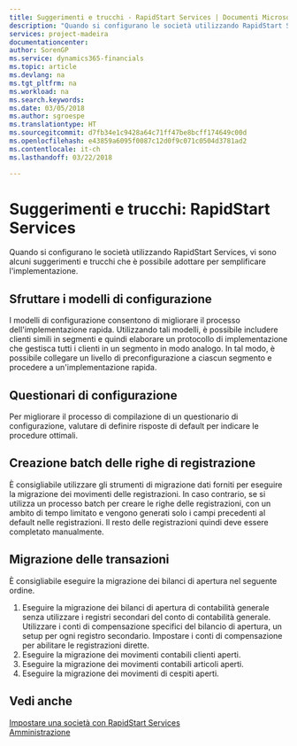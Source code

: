 ```yaml
---
title: Suggerimenti e trucchi - RapidStart Services | Documenti Microsoft
description: "Quando si configurano le società utilizzando RapidStart Services, vi sono alcuni suggerimenti e trucchi che è possibile adottare per semplificare l'implementazione."
services: project-madeira
documentationcenter: 
author: SorenGP
ms.service: dynamics365-financials
ms.topic: article
ms.devlang: na
ms.tgt_pltfrm: na
ms.workload: na
ms.search.keywords: 
ms.date: 03/05/2018
ms.author: sgroespe
ms.translationtype: HT
ms.sourcegitcommit: d7fb34e1c9428a64c71ff47be8bcff174649c00d
ms.openlocfilehash: e43859a6095f0087c12d0f9c071c0504d3781ad2
ms.contentlocale: it-ch
ms.lasthandoff: 03/22/2018

---
```

# <a name="tips-and-tricks-rapidstart-services"></a>Suggerimenti e trucchi: RapidStart Services
Quando si configurano le società utilizzando RapidStart Services, vi sono alcuni suggerimenti e trucchi che è possibile adottare per semplificare l'implementazione.  

## <a name="take-advantage-of-configuration-templates"></a>Sfruttare i modelli di configurazione  
I modelli di configurazione consentono di migliorare il processo dell'implementazione rapida. Utilizzando tali modelli, è possibile includere clienti simili in segmenti e quindi elaborare un protocollo di implementazione che gestisca tutti i clienti in un segmento in modo analogo. In tal modo, è possibile collegare un livello di preconfigurazione a ciascun segmento e procedere a un'implementazione rapida.  

## <a name="configuration-questionnaires"></a>Questionari di configurazione  
Per migliorare il processo di compilazione di un questionario di configurazione, valutare di definire risposte di default per indicare le procedure ottimali.  

## <a name="batch-creation-of-journal-lines"></a>Creazione batch delle righe di registrazione  
È consigliabile utilizzare gli strumenti di migrazione dati forniti per eseguire la migrazione dei movimenti delle registrazioni. In caso contrario, se si utilizza un processo batch per creare le righe delle registrazioni, con un ambito di tempo limitato e vengono generati solo i campi precedenti al default nelle registrazioni. Il resto delle registrazioni quindi deve essere completato manualmente.  

## <a name="migrating-transactions"></a>Migrazione delle transazioni  
È consigliabile eseguire la migrazione dei bilanci di apertura nel seguente ordine.  

1.  Eseguire la migrazione dei bilanci di apertura di contabilità generale senza utilizzare i registri secondari del conto di contabilità generale. Utilizzare i conti di compensazione specifici del bilancio di apertura, un setup per ogni registro secondario. Impostare i conti di compensazione per abilitare le registrazioni dirette.  
2.  Eseguire la migrazione dei movimenti contabili clienti aperti.  
3.  Eseguire la migrazione dei movimenti contabili articoli aperti.  
4.  Eseguire la migrazione dei movimenti di cespiti aperti.  

## <a name="see-also"></a>Vedi anche  
[Impostare una società con RapidStart Services](admin-set-up-a-company-with-rapidstart.md)  
[Amministrazione](admin-setup-and-administration.md)

